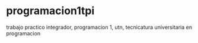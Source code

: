 # programacion1tpi
trabajo practico integrador, programacion 1, utn, tecnicatura universitaria en programacion
